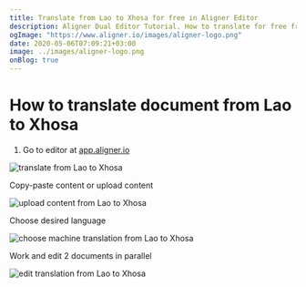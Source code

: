```yaml
---
title: Translate from Lao to Xhosa for free in Aligner Editor
description: Aligner Dual Editor Tutorial. How to translate for free from Lao to Xhosa. Aligner is multilingual document management platform. 
ogImage: "https://www.aligner.io/images/aligner-logo.png"
date: 2020-05-06T07:09:21+03:00
image: ../images/aligner-logo.png
onBlog: true
---
```


# How to translate document from Lao to Xhosa

1. Go to editor at [app.aligner.io](https://app.aligner.io "Aligner App web page")

![translate from Lao to Xhosa](../aligner-blank-editor.png "translate from Lao to Xhosa")

Copy-paste content or upload content

![upload content from Lao to Xhosa](../aligner-uploaded-document.png "upload content from Lao to Xhosa")

Choose desired language

![choose machine translation from Lao to Xhosa](../aligner-language-dropdown.png "choose machine translation from Lao to Xhosa")

Work and edit 2 documents in parallel

![edit translation from Lao to Xhosa](../aligner-double-sitded-editor.png "edit translation from Lao to Xhosa")

